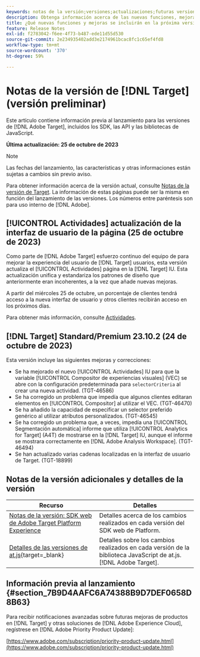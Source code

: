 ```yaml
---
keywords: notas de la versión;versiones;actualizaciones;futuras versiones;mejoras;nuevas funciones;correcciones;actualizaciones;versión preliminar
description: Obtenga información acerca de las nuevas funciones, mejoras y correcciones que incluirá la próxima versión de [!DNL Adobe Target], incluidos los SDK, las API y las bibliotecas de JavaScript.
title: ¿Qué nuevas funciones y mejoras se incluirán en la próxima versión de  [!DNL Target] ?
feature: Release Notes
exl-id: f2783042-f6ee-4f73-b487-ede11d55d530
source-git-commit: 2e234935402add3e2174961bcac8fc1c65ef4fd8
workflow-type: tm+mt
source-wordcount: '370'
ht-degree: 59%

---
```


# Notas de la versión de [!DNL Target] (versión preliminar)

Este artículo contiene información previa al lanzamiento para las versiones de [!DNL Adobe Target], incluidos los SDK, las API y las bibliotecas de JavaScript.

**Última actualización: 25 de octubre de 2023**

>[!NOTE]
>
>Las fechas del lanzamiento, las características y otras informaciones están sujetas a cambios sin previo aviso.
>
>Para obtener información acerca de la versión actual, consulte [Notas de la versión de Target](release-notes.md). La información de estas páginas puede ser la misma en función del lanzamiento de las versiones. Los números entre paréntesis son para uso interno de [!DNL Adobe].

## [!UICONTROL Actividades] actualización de la interfaz de usuario de la página (25 de octubre de 2023)

Como parte de [!DNL Adobe Target] esfuerzo continuo del equipo de para mejorar la experiencia del usuario de [!DNL Target] usuarios, esta versión actualiza el [!UICONTROL Actividades] página en la [!DNL Target] IU. Esta actualización unifica y estandariza los patrones de diseño que anteriormente eran incoherentes, a la vez que añade nuevas mejoras.

A partir del miércoles 25 de octubre, un porcentaje de clientes tendrá acceso a la nueva interfaz de usuario y otros clientes recibirán acceso en los próximos días.

Para obtener más información, consulte [Actividades](/help/main/c-activities/activities.md).

## [!DNL Target] Standard/Premium 23.10.2 (24 de octubre de 2023)

Esta versión incluye las siguientes mejoras y correcciones:

* Se ha mejorado el nuevo [!UICONTROL Actividades] IU para que la variable [!UICONTROL Compositor de experiencias visuales] (VEC) se abre con la configuración predeterminada para `selectorCriteria` al crear una nueva actividad. (TGT-46586)
* Se ha corregido un problema que impedía que algunos clientes editaran elementos en [!UICONTROL Compositor] al utilizar el VEC. (TGT-46470)
* Se ha añadido la capacidad de especificar un selector preferido genérico al utilizar atributos personalizados. (TGT-46545)
* Se ha corregido un problema que, a veces, impedía una [!UICONTROL Segmentación automática] informe que utiliza [!UICONTROL Analytics for Target] (A4T) de mostrarse en la [!DNL Target] IU, aunque el informe se mostrara correctamente en [!DNL Adobe Analysis Workspace]. (TGT-46494)
* Se han actualizado varias cadenas localizadas en la interfaz de usuario de Target. (TGT-18899)

## Notas de la versión adicionales y detalles de la versión

| Recurso | Detalles |
|--- |--- |
| [Notas de la versión: SDK web de Adobe Target Platform Experience](https://experienceleague.adobe.com/docs/experience-platform/edge/release-notes.html?lang=es) | Detalles acerca de los cambios realizados en cada versión del SDK web de Platform. |
| [Detalles de las versiones de at.js](https://experienceleague.corp.adobe.com/docs/target-dev/developer/client-side/at-js-implementation/target-atjs-versions.html?lang=es){target=_blank} | Detalles sobre los cambios realizados en cada versión de la biblioteca JavaScript de at.js. [!DNL Adobe Target]. |

## Información previa al lanzamiento {#section_7B9D4AAFC6A74388B9D7DEF0658D8B63}

Para recibir notificaciones avanzadas sobre futuras mejoras de productos en [!DNL Target] y otras soluciones de [!DNL Adobe Experience Cloud], regístrese en [!DNL Adobe Priority Product Update]:

[https://www.adobe.com/subscription/priority-product-update.html](https://www.adobe.com/subscription/priority-product-update.html)
